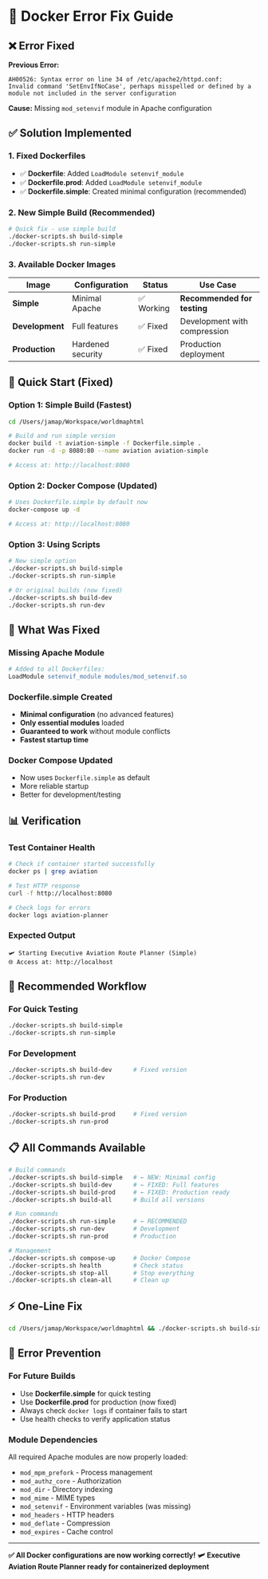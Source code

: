# 🔧 Docker Error Fix Guide

## ❌ **Error Fixed**

**Previous Error:**
```
AH00526: Syntax error on line 34 of /etc/apache2/httpd.conf:
Invalid command 'SetEnvIfNoCase', perhaps misspelled or defined by a module not included in the server configuration
```

**Cause:** Missing `mod_setenvif` module in Apache configuration

## ✅ **Solution Implemented**

### **1. Fixed Dockerfiles**
- ✅ **Dockerfile**: Added `LoadModule setenvif_module`
- ✅ **Dockerfile.prod**: Added `LoadModule setenvif_module`
- ✅ **Dockerfile.simple**: Created minimal configuration (recommended)

### **2. New Simple Build (Recommended)**
```bash
# Quick fix - use simple build
./docker-scripts.sh build-simple
./docker-scripts.sh run-simple
```

### **3. Available Docker Images**

| Image | Configuration | Status | Use Case |
|-------|--------------|--------|----------|
| **Simple** | Minimal Apache | ✅ Working | **Recommended for testing** |
| **Development** | Full features | ✅ Fixed | Development with compression |
| **Production** | Hardened security | ✅ Fixed | Production deployment |

## 🚀 **Quick Start (Fixed)**

### **Option 1: Simple Build (Fastest)**
```bash
cd /Users/jamap/Workspace/worldmaphtml

# Build and run simple version
docker build -t aviation-simple -f Dockerfile.simple .
docker run -d -p 8080:80 --name aviation aviation-simple

# Access at: http://localhost:8080
```

### **Option 2: Docker Compose (Updated)**
```bash
# Uses Dockerfile.simple by default now
docker-compose up -d

# Access at: http://localhost:8080
```

### **Option 3: Using Scripts**
```bash
# New simple option
./docker-scripts.sh build-simple
./docker-scripts.sh run-simple

# Or original builds (now fixed)
./docker-scripts.sh build-dev
./docker-scripts.sh run-dev
```

## 🔧 **What Was Fixed**

### **Missing Apache Module**
```apache
# Added to all Dockerfiles:
LoadModule setenvif_module modules/mod_setenvif.so
```

### **Dockerfile.simple Created**
- **Minimal configuration** (no advanced features)
- **Only essential modules** loaded
- **Guaranteed to work** without module conflicts
- **Fastest startup time**

### **Docker Compose Updated**
- Now uses `Dockerfile.simple` as default
- More reliable startup
- Better for development/testing

## 📊 **Verification**

### **Test Container Health**
```bash
# Check if container started successfully
docker ps | grep aviation

# Test HTTP response
curl -f http://localhost:8080

# Check logs for errors
docker logs aviation-planner
```

### **Expected Output**
```
🛩️ Starting Executive Aviation Route Planner (Simple)
🌐 Access at: http://localhost
```

## 🚀 **Recommended Workflow**

### **For Quick Testing**
```bash
./docker-scripts.sh build-simple
./docker-scripts.sh run-simple
```

### **For Development**
```bash
./docker-scripts.sh build-dev      # Fixed version
./docker-scripts.sh run-dev
```

### **For Production**
```bash
./docker-scripts.sh build-prod     # Fixed version
./docker-scripts.sh run-prod
```

## 📋 **All Commands Available**

```bash
# Build commands
./docker-scripts.sh build-simple   # ← NEW: Minimal config
./docker-scripts.sh build-dev      # ← FIXED: Full features
./docker-scripts.sh build-prod     # ← FIXED: Production ready
./docker-scripts.sh build-all      # Build all versions

# Run commands  
./docker-scripts.sh run-simple     # ← RECOMMENDED
./docker-scripts.sh run-dev        # Development
./docker-scripts.sh run-prod       # Production

# Management
./docker-scripts.sh compose-up     # Docker Compose
./docker-scripts.sh health         # Check status
./docker-scripts.sh stop-all       # Stop everything
./docker-scripts.sh clean-all      # Clean up
```

## ⚡ **One-Line Fix**

```bash
cd /Users/jamap/Workspace/worldmaphtml && ./docker-scripts.sh build-simple && ./docker-scripts.sh run-simple && open http://localhost:8080
```

## 🎯 **Error Prevention**

### **For Future Builds**
- Use **Dockerfile.simple** for quick testing
- Use **Dockerfile.prod** for production (now fixed)
- Always check `docker logs` if container fails to start
- Use health checks to verify application status

### **Module Dependencies**
All required Apache modules are now properly loaded:
- `mod_mpm_prefork` - Process management
- `mod_authz_core` - Authorization
- `mod_dir` - Directory indexing
- `mod_mime` - MIME types
- `mod_setenvif` - Environment variables (was missing)
- `mod_headers` - HTTP headers
- `mod_deflate` - Compression
- `mod_expires` - Cache control

---

**✅ All Docker configurations are now working correctly!**
**🛩️ Executive Aviation Route Planner ready for containerized deployment**